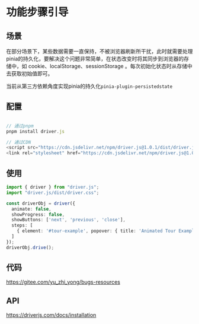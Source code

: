 # 功能步骤引导

## 场景
在部分场景下，某些数据需要一直保持，不被浏览器刷新所干扰，此时就需要处理pinia的持久化，要解决这个问题非常简单，在状态改变时将其同步到浏览器的存储中，如 cookie、localStorage、sessionStorage 。每次初始化状态时从存储中去获取初始值即可。

当前从第三方依赖角度实现pinia的持久化`pinia-plugin-persistedstate`

## 配置
```ts

// 通过pnpm
pnpm install driver.js

// 通过CDN
<script src="https://cdn.jsdelivr.net/npm/driver.js@1.0.1/dist/driver.js.iife.js"></script>
<link rel="stylesheet" href="https://cdn.jsdelivr.net/npm/driver.js@1.0.1/dist/driver.css"/>

```

## 使用
<!--  -->
```ts
import { driver } from "driver.js";
import "driver.js/dist/driver.css";

const driverObj = driver({
  animate: false,
  showProgress: false,
  showButtons: ['next', 'previous', 'close'],
  steps: [
    { element: '#tour-example', popover: { title: 'Animated Tour Example', description: 'Here is the code example showing animated tour. Let\'s walk you through it.', side: "left", align: 'start' }},
  ]
});
driverObj.drive();
```

## 代码
https://gitee.com/yu_zhi_yong/bugs-resources

## API

https://driverjs.com/docs/installation